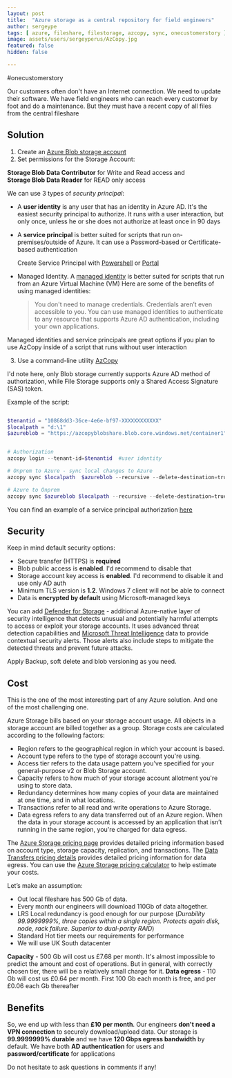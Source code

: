 ```yaml
---
layout: post
title:  "Azure storage as a central repository for field engineers"
author: sergeype
tags: [ azure, fileshare, filestorage, azcopy, sync, onecustomerstory ]
image: assets/users/sergeyperus/AzCopy.jpg
featured: false
hidden: false

---
```


#onecustomerstory

Our customers often don't have an Internet connection. We need to update their software. 
We have field engineers who can reach every customer by foot and do a maintenance. 
But they must have a recent copy of all files from the central fileshare

## Solution

1) Create an [Azure Blob storage account](https://docs.microsoft.com/en-us/azure/storage/common/storage-account-create?toc=%2Fazure%2Fstorage%2Fblobs%2Ftoc.json&tabs=azure-portal)  
2) Set permissions for the Storage Account:

**Storage Blob Data Contributor** for Write and Read access and  
**Storage Blob Data Reader** for READ only access

We can use 3 types of *security principal*:

- A **user identity** is any user that has an identity in Azure AD. It's the easiest security principal to authorize. It runs with a user interaction, but only once, unless he or she does not authorize at least once in 90 days 
- A **service principal** is better suited for scripts that run on-premises/outside of Azure.
    It can use a Password-based or Certificate-based authentication

    Create Service Principal with [Powershell](https://docs.microsoft.com/en-us/powershell/azure/create-azure-service-principal-azureps?view=azps-7.5.0#create-a-service-principal) or [Portal](https://docs.microsoft.com/en-us/azure/active-directory/develop/howto-create-service-principal-portal#register-an-application-with-azure-ad-and-create-a-service-principal) 
- Managed Identity. 
    A [managed identity](https://docs.microsoft.com/en-us/azure/active-directory/managed-identities-azure-resources/overview) is better suited for scripts that run from an Azure Virtual Machine (VM)
    Here are some of the benefits of using managed identities:

    > You don't need to manage credentials. Credentials aren’t even accessible to you.
    > You can use managed identities to authenticate to any resource that supports Azure AD authentication, including your own applications.

Managed identities and service principals are great options if you plan to use AzCopy inside of a script that runs without user interaction
        
3) Use a command-line utility [AzCopy](https://docs.microsoft.com/en-us/azure/storage/common/storage-use-azcopy-v10)

I'd note here, only Blob storage currently supports Azure AD method of authorization, while File Storage supports only a Shared Access Signature (SAS) token.

Example of the script:

```powershell

$tenantid = "10868dd3-36ce-4e6e-bf97-XXXXXXXXXXXX"
$localpath = "d:\1"
$azureblob = "https://azcopyblobshare.blob.core.windows.net/container1"


# Authorization
azcopy login --tenant-id=$tenantid 	#user identity

# Onprem to Azure - sync local changes to Azure
azcopy sync $localpath  $azureblob --recursive --delete-destination=true

# Azure to Onprem
azcopy sync $azureblob $localpath --recursive --delete-destination=true
```


You can find an example of a service principal authorization  [here](https://docs.microsoft.com/en-us/azure/storage/common/storage-use-azcopy-authorize-azure-active-directory#authorize-a-service-principal-by-using-a-client-secret)

## Security

Keep in mind default security options:

- Secure transfer (HTTPS) is **required** 
- Blob public access is **enabled**. I'd recommend to disable that 
- Storage account key access is **enabled**. I'd recommend to disable it and use only AD auth 
- Minimum TLS version is **1.2**. Windows 7 client will not be able to connect 
- Data is **encrypted by default** using Microsoft-managed keys 

You can add [Defender for Storage](https://docs.microsoft.com/en-us/azure/defender-for-cloud/defender-for-storage-introduction) - additional Azure-native layer of security intelligence that detects unusual and potentially harmful attempts to access or exploit your storage accounts. It uses advanced threat detection capabilities and [Microsoft Threat Intelligence](https://go.microsoft.com/fwlink/?linkid=2128684) data to provide contextual security alerts. Those alerts also include steps to mitigate the detected threats and prevent future attacks.

Apply Backup, soft delete and blob versioning as you need.


## Cost

This is the one of the most interesting part of any Azure solution. And one of the most challenging one.

Azure Storage bills based on your storage account usage. All objects in a storage account are billed together as a group. Storage costs are calculated according to the following factors:

- Region refers to the geographical region in which your account is based.
- Account type refers to the type of storage account you're using.
- Access tier refers to the data usage pattern you’ve specified for your general-purpose v2 or Blob Storage account.
- Capacity refers to how much of your storage account allotment you're using to store data.
- Redundancy determines how many copies of your data are maintained at one time, and in what locations.
- Transactions refer to all read and write operations to Azure Storage.
- Data egress refers to any data transferred out of an Azure region. When the data in your storage account is accessed by an application that isn’t  	running in the same region, you're charged for data egress.

The [Azure Storage pricing page](https://azure.microsoft.com/pricing/details/storage) provides detailed pricing information based on account type, storage capacity, replication, and transactions. The [Data Transfers pricing details](https://azure.microsoft.com/pricing/details/data-transfers) provides detailed pricing information for data egress. You can use the [Azure Storage pricing calculator](https://azure.microsoft.com/pricing/calculator/?scenario=data-management) to help estimate your costs.

Let’s make an assumption: 
- Out local fileshare has 500 Gb of data. 
- Every month our engineers will download 110Gb of data altogether. 
- LRS Local redundancy is good enough for our purpose (*Durability 99.9999999%, three copies within a single region. Protects again disk, node, rack failure. Superior to dual-parity RAID*) 
- Standard Hot tier meets our requirements for performance 
- We will use UK South datacenter 

**Capacity** - 500 Gb will cost us £7.68 per month. It's almost impossible to predict the amount and cost of operations. But in general, with correctly chosen tier, there will be a relatively small charge for it. 
**Data egress** - 110 Gb will cost us £0.64 per month. First 100 Gb each month is free, and per £0.06 each Gb thereafter 

## Benefits

So, we end up with less than **£10 per month**. Our engineers **don't need a VPN connection** to securely download/upload data. Our storage is **99.9999999% durable** and we have **120 Gbps egress bandwidth** by default. We have both **AD authentication** for users and **password/certificate** for applications

Do not hesitate to ask questions in comments if any!

